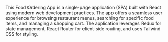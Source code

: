 This Food Ordering App is a single-page application (SPA) built with React using modern web development practices. The app offers a seamless user experience for browsing restaurant menus, searching for specific food items, and managing a shopping cart. 
The application leverages Redux for state management, React Router for client-side routing, and uses Tailwind CSS for styling.
